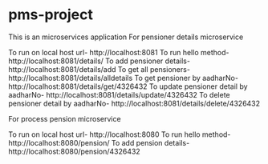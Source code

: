 # pms-project
This is an microservices application 
For pensioner details microservice

To run on local host url-  http://localhost:8081
To run hello method-  http://localhost:8081/details/
To add pensioner details-  	http://localhost:8081/details/add
To get all pensioners- 		http://localhost:8081/details/alldetails
To get pensioner by aadharNo-   http://localhost:8081/details/get/4326432
To update pensioner detail by aadharNo- http://localhost:8081/details/update/4326432
To delete pensioner detail by aadharNo- http://localhost:8081/details/delete/4326432

For process pension microservice

To run on local host url-  http://localhost:8080
To run hello method-  	   http://localhost:8080/pension/
To add pension details-  http://localhost:8080/pension/4326432
